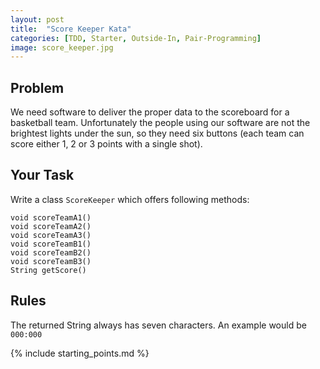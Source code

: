```yaml
---
layout: post
title:  "Score Keeper Kata"
categories: [TDD, Starter, Outside-In, Pair-Programming]
image: score_keeper.jpg 
---
```


## Problem

We need software to deliver the proper data to the scoreboard for a
basketball team. Unfortunately the people using our software are not
the brightest lights under the sun, so they need six buttons (each team
can score either 1, 2 or 3 points with a single shot).

## Your Task

Write a class `ScoreKeeper` which offers following methods:

    void scoreTeamA1()
    void scoreTeamA2()
    void scoreTeamA3()
    void scoreTeamB1()
    void scoreTeamB2()
    void scoreTeamB3()
    String getScore()

## Rules

The returned String always has seven characters. An example would be
`000:000`

{% include starting_points.md %}
